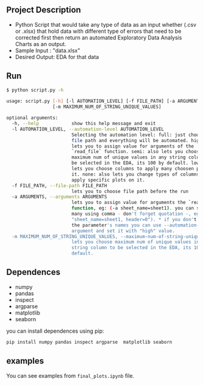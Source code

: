 ## Project Description
- Python Script that would take any type of data as an input whether (.csv or .xlsx) that hold data with different type of errors that need to be corrected first then return an automated Exploratory Data Analysis Charts as an output.
- Sample Input : "data.xlsx"
- Desired Output: EDA for that data

## Run

```bash
$ python script.py -h
 
usage: script.py [-h] [-l AUTOMATION_LEVEL] [-f FILE_PATH] [-a ARGUMENTS]
                 [-m MAXIMUM_NUM_OF_STRING_UNIQUE_VALUES]

optional arguments:
  -h, --help            show this help message and exit
  -l AUTOMATION_LEVEL, --automation-level AUTOMATION_LEVEL
                        Selecting the automation level: full: just choose the
                        file path and everything will be automated. high: also
                        lets you to assign value for arguments of the
                        `read_file` function. semi: also lets you choose
                        maximum num of unique values in any string column to
                        be selected in the EDA, its 100 by default. low: also
                        lets you choose columns to apply many choosen plots on
                        it. none: also lets you change types of columns to
                        apply specific plots on it.
  -f FILE_PATH, --file-path FILE_PATH
                        lets you to choose file path before the run
  -a ARGUMENTS, --arguments ARGUMENTS
                        lets you to assign value for arguments the `read_file`
                        function, eg: (-a sheet_name=sheet1). you can specify
                        many using comma - don't forget quotation -, eg: (-a
                        "sheet_name=sheet1, header=0"). * if you don't know
                        the parameter's names you can use --automation-level
                        argument and set it with "high" value.
  -m MAXIMUM_NUM_OF_STRING_UNIQUE_VALUES, --maximum-num-of-string-unique-values MAXIMUM_NUM_OF_STRING_UNIQUE_VALUES
                        lets you choose maximum num of unique values in any
                        string column to be selected in the EDA, its 100 by
                        default.
```

## Dependences
- numpy
- pandas
- inspect
- argparse
- matplotlib
- seaborn

you can install dependences using pip:
```bash
pip install numpy pandas inspect argparse  matplotlib seaborn
```

## examples
You can see examples from `final_plots.ipynb` file.

